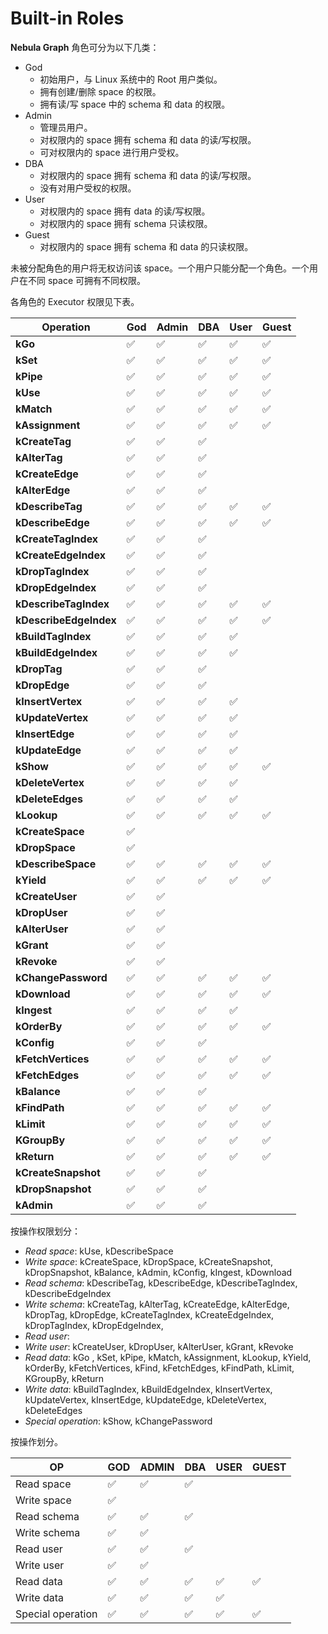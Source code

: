 # Built-in Roles

**Nebula Graph** 角色可分为以下几类：

- God
  - 初始用户，与 Linux 系统中的 Root 用户类似。
  - 拥有创建/删除 space 的权限。
  - 拥有读/写 space 中的 schema 和 data 的权限。
- Admin
  - 管理员用户。
  - 对权限内的 space 拥有 schema 和 data 的读/写权限。
  - 可对权限内的 space 进行用户受权。
- DBA
  - 对权限内的 space 拥有 schema 和 data 的读/写权限。
  - 没有对用户受权的权限。
- User
  - 对权限内的 space 拥有 data 的读/写权限。
  - 对权限内的 space 拥有 schema 只读权限。
- Guest
  - 对权限内的 space 拥有 schema 和 data 的只读权限。

未被分配角色的用户将无权访问该 space。一个用户只能分配一个角色。一个用户在不同 space 可拥有不同权限。

各角色的 Executor 权限见下表。

| Operation | God | Admin | DBA | User | Guest |
| --- | --- | --- | --- | --- | --- |
| **kGo** | ✅ | ✅ | ✅ | ✅ | ✅ |
| **kSet** | ✅ | ✅ | ✅ | ✅ | ✅ |
| **kPipe** | ✅ | ✅ | ✅ | ✅ | ✅ |
| **kUse** | ✅ | ✅ | ✅ | ✅ | ✅ |
| **kMatch** | ✅ | ✅ | ✅ | ✅ | ✅ |
| **kAssignment** | ✅ | ✅ | ✅ | ✅ | ✅ |
| **kCreateTag** | ✅ | ✅ | ✅ |  |  |
| **kAlterTag** | ✅ | ✅ | ✅ |  |  |
| **kCreateEdge** | ✅ | ✅ | ✅ |  |  |
| **kAlterEdge** | ✅ | ✅ | ✅ |  |  |
| **kDescribeTag** | ✅ | ✅ | ✅ | ✅ | ✅ |
| **kDescribeEdge** | ✅ | ✅ | ✅ | ✅ | ✅ |
| **kCreateTagIndex** | ✅ | ✅ | ✅ |  |  |
| **kCreateEdgeIndex** | ✅ | ✅ | ✅ |  |  |
| **kDropTagIndex** | ✅ | ✅ | ✅ |  |  |
| **kDropEdgeIndex** | ✅ | ✅ | ✅ |  |  |
| **kDescribeTagIndex** | ✅ | ✅ | ✅ | ✅ | ✅ |
| **kDescribeEdgeIndex** | ✅ | ✅ | ✅ | ✅ | ✅ |
| **kBuildTagIndex** | ✅ | ✅ | ✅ | ✅ |  |
| **kBuildEdgeIndex** | ✅ | ✅ | ✅ | ✅ |  |
| **kDropTag** | ✅ | ✅ | ✅ |  |  |
| **kDropEdge** | ✅ | ✅ | ✅ |  |  |
| **kInsertVertex** | ✅ | ✅ | ✅ | ✅ |  |
| **kUpdateVertex** | ✅ | ✅ | ✅ | ✅ |  |
| **kInsertEdge** | ✅ | ✅ | ✅ | ✅ |  |
| **kUpdateEdge** | ✅ | ✅ | ✅ | ✅ |  |
| **kShow** | ✅ | ✅ | ✅ | ✅ | ✅ |
| **kDeleteVertex** | ✅ | ✅ | ✅ | ✅ |  |
| **kDeleteEdges** | ✅ | ✅ | ✅ | ✅ |  |
| **kLookup** | ✅ | ✅ | ✅ | ✅ | ✅ |
| **kCreateSpace** | ✅ |  |  |  |  |
| **kDropSpace** | ✅ |  |  |  |  |
| **kDescribeSpace** | ✅ | ✅ | ✅ | ✅ | ✅ |
| **kYield** | ✅ | ✅ | ✅ | ✅ | ✅ |
| **kCreateUser** | ✅ | ✅ |  |  |  |
| **kDropUser** | ✅ | ✅ |  |  |  |
| **kAlterUser** | ✅ | ✅ |  |  |  |
| **kGrant** | ✅ | ✅ |  |  |  |
| **kRevoke** | ✅ | ✅ |  |  |  |
| **kChangePassword** | ✅ | ✅ | ✅ | ✅ | ✅ |
| **kDownload** | ✅ | ✅ | ✅ | ✅ | ✅ |
| **kIngest** | ✅ | ✅ | ✅ | ✅ |  |
| **kOrderBy** | ✅ | ✅ | ✅ | ✅ | ✅ |
| **kConfig** | ✅ | ✅ | ✅ |  |  |
| **kFetchVertices** | ✅ | ✅ | ✅ | ✅ | ✅ |
| **kFetchEdges** | ✅ | ✅ | ✅ | ✅ | ✅ |
| **kBalance** | ✅ | ✅ | ✅ |  |  |
| **kFindPath** | ✅ | ✅ | ✅ | ✅ | ✅ |
| **kLimit** | ✅ | ✅ | ✅ | ✅ | ✅ |
| **KGroupBy** | ✅ | ✅ | ✅ | ✅ | ✅ |
| **kReturn** | ✅ | ✅ | ✅ | ✅ | ✅ |
| **kCreateSnapshot** | ✅ | ✅ | ✅ |  |  |
| **kDropSnapshot** | ✅ | ✅ | ✅ |  |  |
| **kAdmin** | ✅ | ✅ | ✅ |  |  |

按操作权限划分：

- _Read space_: kUse, kDescribeSpace
- _Write space_: kCreateSpace, kDropSpace, kCreateSnapshot, kDropSnapshot,  kBalance, kAdmin, kConfig, kIngest, kDownload
- _Read schema_: kDescribeTag, kDescribeEdge,  kDescribeTagIndex, kDescribeEdgeIndex
- _Write schema_: kCreateTag, kAlterTag, kCreateEdge,  kAlterEdge, kDropTag, kDropEdge, kCreateTagIndex, kCreateEdgeIndex, kDropTagIndex, kDropEdgeIndex,
- _Read user_:
- _Write user_: kCreateUser, kDropUser, kAlterUser, kGrant, kRevoke
- _Read data_: kGo , kSet, kPipe, kMatch, kAssignment, kLookup, kYield, kOrderBy, kFetchVertices, kFind, kFetchEdges, kFindPath, kLimit, KGroupBy, kReturn
- _Write data_: kBuildTagIndex, kBuildEdgeIndex, kInsertVertex, kUpdateVertex, kInsertEdge, kUpdateEdge, kDeleteVertex, kDeleteEdges
- _Special operation_: kShow, kChangePassword

按操作划分。

| OP | GOD | ADMIN | DBA | USER | GUEST |
| --- | --- | --- | --- | --- | --- |
| Read space | ✅ | ✅ | ✅ |  |  |
| Write space | ✅ |  |  |  |  |
| Read schema | ✅ | ✅ | ✅ |  |  |
| Write schema | ✅ | ✅ |  |  |  |
| Read user | ✅ | ✅ | ✅ |  |  |
| Write user | ✅ | ✅ |  |  |  |
| Read data | ✅ | ✅ | ✅ | ✅ | ✅ |
| Write data | ✅ | ✅ | ✅ | ✅ |  |
| Special operation | ✅ | ✅ | ✅ | ✅ | ✅ |